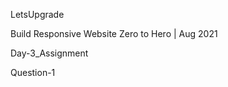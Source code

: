 LetsUpgrade

Build Responsive Website Zero to Hero | Aug 2021

Day-3_Assignment

Question-1

                    
